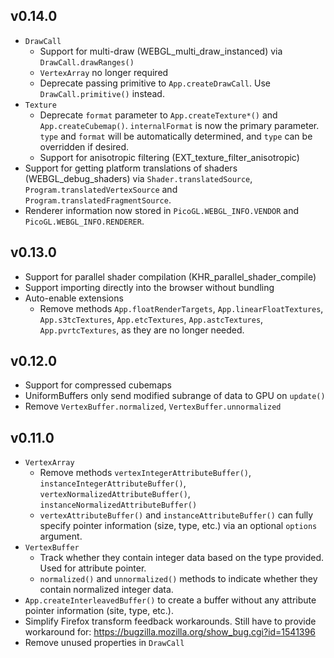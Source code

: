 ## v0.14.0

- `DrawCall`
    - Support for multi-draw (WEBGL_multi_draw_instanced) via `DrawCall.drawRanges()`
    - `VertexArray` no longer required
    - Deprecate passing primitive to `App.createDrawCall`. Use `DrawCall.primitive()` instead.
- `Texture`
    - Deprecate `format` parameter to `App.createTexture*()` and `App.createCubemap()`. `internalFormat` is now the primary parameter. `type` and `format` will be automatically determined, and `type` can be overridden if desired.
    - Support for anisotropic filtering (EXT_texture_filter_anisotropic)
- Support for getting platform translations of shaders (WEBGL_debug_shaders) via `Shader.translatedSource`, `Program.translatedVertexSource` and `Program.translatedFragmentSource`.
- Renderer information now stored in `PicoGL.WEBGL_INFO.VENDOR` and `PicoGL.WEBGL_INFO.RENDERER`. 

## v0.13.0

- Support for parallel shader compilation (KHR_parallel_shader_compile)
- Support importing directly into the browser without bundling
- Auto-enable extensions
	- Remove methods `App.floatRenderTargets`, `App.linearFloatTextures`, `App.s3tcTextures`, `App.etcTextures`, `App.astcTextures`, `App.pvrtcTextures`, as they are no longer needed.

## v0.12.0

- Support for compressed cubemaps
- UniformBuffers only send modified subrange of data to GPU on `update()`
- Remove `VertexBuffer.normalized`, `VertexBuffer.unnormalized`


## v0.11.0

- `VertexArray`
    - Remove methods `vertexIntegerAttributeBuffer()`, `instanceIntegerAttributeBuffer()`, `vertexNormalizedAttributeBuffer()`, `instanceNormalizedAttributeBuffer()`
    - `vertexAttributeBuffer()` and `instanceAttributeBuffer()` can fully specify pointer information (size, type, etc.) via an optional `options` argument.
- `VertexBuffer`  
    - Track whether they contain integer data based on the type provided. Used for attribute pointer.
    - `normalized()` and `unnormalized()` methods to indicate whether they contain normalized integer data.
- `App.createInterleavedBuffer()` to create a buffer without any attribute pointer information (site, type, etc.).
- Simplify Firefox transform feedback workarounds. Still have to provide workaround for: https://bugzilla.mozilla.org/show_bug.cgi?id=1541396
- Remove unused properties in `DrawCall`
